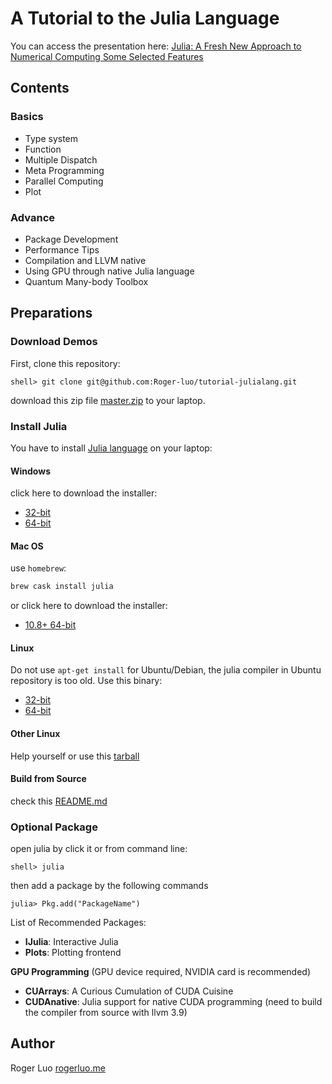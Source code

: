 # A Tutorial to the Julia Language

You can access the presentation here: [Julia: A Fresh New Approach to Numerical Computing Some Selected Features](http://104.224.129.42/slides/the-julia-language/)

## Contents

### Basics

- Type system
- Function
- Multiple Dispatch
- Meta Programming
- Parallel Computing
- Plot

### Advance

- Package Development
- Performance Tips
- Compilation and LLVM native
- Using GPU through native Julia language
- Quantum Many-body Toolbox

## Preparations

### Download Demos

First, clone this repository:

```shell
shell> git clone git@github.com:Roger-luo/tutorial-julialang.git
```

download this zip file [master.zip](https://github.com/Roger-luo/tutorial-julialang/archive/master.zip) to your laptop.

### Install Julia

You have to install [Julia language](https://julialang.org/) on your laptop:

#### Windows

click here to download the installer:

- [32-bit](https://julialang-s3.julialang.org/bin/winnt/x86/0.6/julia-0.6.2-win32.exe)
- [64-bit](https://julialang-s3.julialang.org/bin/winnt/x64/0.6/julia-0.6.2-win64.exe)

#### Mac OS

use `homebrew`:

```sh
brew cask install julia
```

or click here to download the installer:

- [10.8+ 64-bit](https://julialang-s3.julialang.org/bin/mac/x64/0.6/julia-0.6.2-mac64.dmg)

#### Linux

Do not use `apt-get install` for Ubuntu/Debian, the julia compiler in Ubuntu repository is too old. Use this binary:

- [32-bit](https://julialang-s3.julialang.org/bin/linux/x64/0.6/julia-0.6.2-linux-x86_64.tar.gz)
- [64-bit](https://julialang-s3.julialang.org/bin/linux/x64/0.6/julia-0.6.2-linux-x86_64.tar.gz)

#### Other Linux

Help yourself or use this [tarball](https://github.com/JuliaLang/julia/releases/download/v0.6.2/julia-0.6.2-full.tar.gz)

#### Build from Source

check this [README.md](https://github.com/JuliaLang/julia)

### Optional Package

open julia by click it or from command line:

```shell
shell> julia
```

then add a package by the following commands

```julia-repl
julia> Pkg.add("PackageName")
```

List of Recommended Packages:

- **IJulia**: Interactive Julia
- **Plots**: Plotting frontend

**GPU Programming** (GPU device required, NVIDIA card is recommended)

- **CUArrays**: A Curious Cumulation of CUDA Cuisine
- **CUDAnative**:  Julia support for native CUDA programming (need to build the compiler from source with llvm 3.9)

## Author

Roger Luo [rogerluo.me](http://rogerluo.me/)
